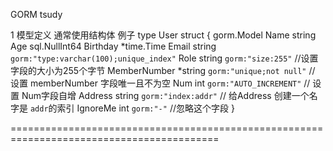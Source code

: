 GORM tsudy 

1 模型定义
通常使用结构体
例子
type User struct {
  gorm.Model
  Name         string
  Age          sql.NullInt64
  Birthday     *time.Time
  Email        string  `gorm:"type:varchar(100);unique_index"`
  Role         string  `gorm:"size:255"` //设置字段的大小为255个字节
  MemberNumber *string `gorm:"unique;not null"` // 设置 memberNumber 字段唯一且不为空
  Num          int     `gorm:"AUTO_INCREMENT"` // 设置 Num字段自增
  Address      string  `gorm:"index:addr"` // 给Address 创建一个名字是  `addr`的索引
  IgnoreMe     int     `gorm:"-"` //忽略这个字段
}

==========================================================================================





















